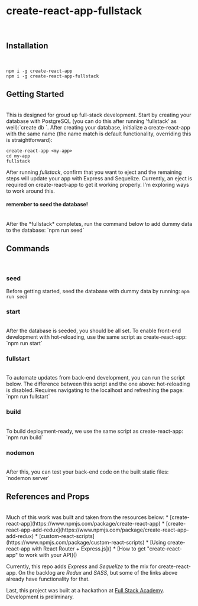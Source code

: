 # create-react-app-fullstack
<br/>

## Installation
<br/>

```
npm i -g create-react-app
npm i -g create-react-app-fullstack
```

## Getting Started
<br/>
This is designed for groud up full-stack development. Start by creating your database with PostgreSQL (you can do this after running 'fullstack' as well):`create db <my-app>`. After creating your database, initialize a create-react-app with the same name (the name match is default functionality, overriding this is straightforward):<br/>

```
create-react-app <my-app>
cd my-app
fullstack
```

After running *fullstack*, confirm that you want to eject and the remaining steps will update your app with Express and Sequelize. Currently, an eject is required on create-react-app to get it working properly. I'm exploring ways to work around this.

#### remember to seed the database!
<br/>
After the *fullstack* completes, run the command below to add dummy data to the database: `npm run seed`
<br/>

## Commands
<br/>

### seed

Before getting started, seed the database with dummy data by running: `npm run seed`
<br/>

### start
<br/>
After the database is seeded, you should be all set. To enable front-end development with hot-reloading, use the same script as create-react-app: `npm run start`
<br/>

### fullstart
<br/>
To automate updates from back-end development, you can run the script below. The difference between this script and the one above: hot-reloading is disabled. Requires navigating to the localhost and refreshing the page: `npm run fullstart`
<br/>

### build
<br/>
To build deployment-ready, we use the same script as create-react-app: `npm run build`
<br/>

### nodemon
<br/>
After this, you can test your back-end code on the built static files: `nodemon server`
<br/>

## References and Props
<br/>
Much of this work was built and taken from the resources below:
* [create-react-app](https://www.npmjs.com/package/create-react-app)
* [create-react-app-add-redux](https://www.npmjs.com/package/create-react-app-add-redux)
* [custom-react-scripts](https://www.npmjs.com/package/custom-react-scripts)
* [Using create-react-app with React Router + Express.js]()
* [How to get "create-react-app" to work with your API]()

Currently, this repo adds *Express* and *Sequelize* to the mix for create-react-app. On the backlog are *Redux* and *SASS*, but some of the links above already have functionality for that.

Last, this project was built at a hackathon at [Full Stack Academy](https://www.fullstackacademy.com/). Development is preliminary.

